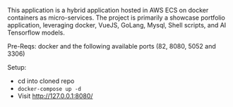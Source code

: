 This application is a hybrid application hosted in AWS ECS on docker containers as micro-services.
The project is primarily a showcase portfolio application, leveraging docker, VueJS, GoLang, Mysql, Shell scripts, and AI Tensorflow models.

Pre-Reqs: docker and the following available ports (82, 8080, 5052 and 3306)  

Setup:
* cd into cloned repo
* `docker-compose up -d`
* Visit http://127.0.0.1:8080/

 